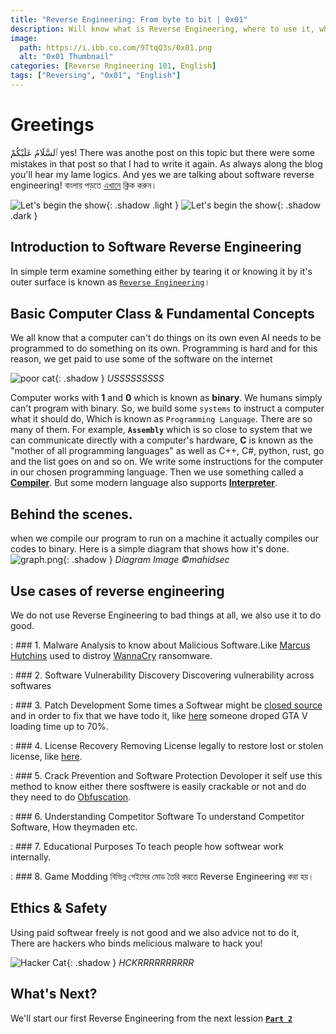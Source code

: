 ```yaml
---
title: "Reverse Engineering: From byte to bit | 0x01"
description: Will know what is Reverse Engineering, where to use it, why we use it?
image: 
  path: https://i.ibb.co.com/9TtqQ3s/0x01.png
  alt: "0x01 Thumbnail" 
categories: [Reverse Rngineering 101, English]
tags: ["Reversing", "0x01", "English"]
---
```

# Greetings
ٱلسَّلَامُ عَلَيْكُمْ yes! There was anothe post on this topic but there were some mistakes in that post so that I had to write it again. As always along the blog you'll hear my lame logics. And yes we are talking about software reverse engineering!
বাংলায় পড়তে [এখানে](https://google.com) ক্লিক করুন।

![Let's begin the show](https://i.ibb.co.com/Bjz8c09/Let-The-fest-begin.png){: .shadow .light }
![Let's begin the show](https://i.ibb.co.com/KmqNZ1p/Let-The-fest-begin-dark.png){: .shadow .dark }

## Introduction to Software Reverse Engineering
In simple term examine something either by tearing it or knowing it by it's outer surface is known as [`Reverse Engineering`](https://en.wikipedia.org/wiki/Reverse_engineering)। 


## Basic Computer Class & Fundamental Concepts
We all know that a computer can't do things on its own even AI needs to be programmed to do something on its own. Programming is hard and for this reason, we get paid to use some of the software on the internet

![poor cat](https://i.ibb.co.com/8gXSDHp/853686e5-627c-4207-97f6-961c362a8bb7.jpg){: .shadow }
_USSSSSSSSS_

Computer works with **1** and **0** which is known as **binary**. We humans simply can't program with binary. So, we build some `systems` to instruct a computer what it should do, Which is known as `Programming Language`. There are so many of them. For example, **`Assembly`** which is so close to system that we can communicate directly with a computer's hardware, **C** is known as the "mother of all programming languages" as well as C++, C#, python, rust, go and the list goes on and so on. We write some instructions for the computer in our chosen programming language. Then we use something called a **[Compiler](https://en.wikipedia.org/wiki/Compiler)**. But some modern language also supports **[Interpreter](https://en.wikipedia.org/wiki/Interpreter_(computing))**.

## Behind the scenes.
when we compile our program to run on a machine it actually compiles our codes to binary. Here is a simple diagram that shows how it's done.
![graph.png](https://i.ibb.co.com/KN4g5BJ/Your-paragraph-text-1.png){: .shadow }
_Diagram Image ©️mahidsec_



## Use cases of reverse engineering
We do not use Reverse Engineering to bad things at all, we also use it to do good.

: ### 1. Malware Analysis
to know about Malicious Software.Like [Marcus Hutchins](https://en.wikipedia.org/wiki/Marcus_Hutchins) used to distroy [WannaCry](https://en.wikipedia.org/wiki/WannaCry_ransomware_attack) ransomware.

: ### 2. Software Vulnerability Discovery
Discovering vulnerability across softwares

: ### 3. Patch Development
Some times a Softwear might be [closed source](https://simple.wikipedia.org/wiki/) and in order to fix that we have todo it, like [here](https://nee.lv/2021/02/28/How-I-cut-GTA-Online-loading-times-by-70/) someone droped GTA V loading time up to 70%.

: ### 4. License Recovery
Removing License legally to restore lost or stolen license, like [here](https://www.youtube.com/watch?v=o5IySpAkThg).

: ### 5. Crack Prevention and Software Protection
Devoloper it self use this method to know either there sosftwere is easily crackable or not and do they need to do [Obfuscation](https://en.wikipedia.org/wiki/Obfuscation_(software)).

: ### 6. Understanding Competitor Software
To understand Competitor Software, How theymaden etc.

: ### 7. Educational Purposes
To teach people how softwear work internally. 

: ### 8. Game Modding
বিভিন্ন গেইমের মোড তৈরি করতে Reverse Engineering করা হয়।


## Ethics & Safety
Using paid softwear freely is not good and we also advice not to do it, There are hackers who binds melicious malware to hack you!

![Hacker Cat](https://i.ibb.co.com/7pt5GtP/feb57781-40dd-4131-a112-b6432073f27a.jpg){: .shadow }
_HCKRRRRRRRRRR_

## What's Next?
We'll start our first Reverse Engineering from the next lession
[**`Part 2`**](../reverse-engineering-en-0x02/)